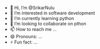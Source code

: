 - 👋 Hi, I’m @SrikarNulu
- 👀 I’m interested in software development
- 🌱 I’m currently learning python
- 💞️ I’m looking to collaborate on pthon
- 📫 How to reach me ...
- 😄 Pronouns: ...
- ⚡ Fun fact: ...

<!---
SrikarNulu/SrikarNulu is a ✨ special ✨ repository because its `README.md` (this file) appears on your GitHub profile.
You can click the Preview link to take a look at your changes.
--->
